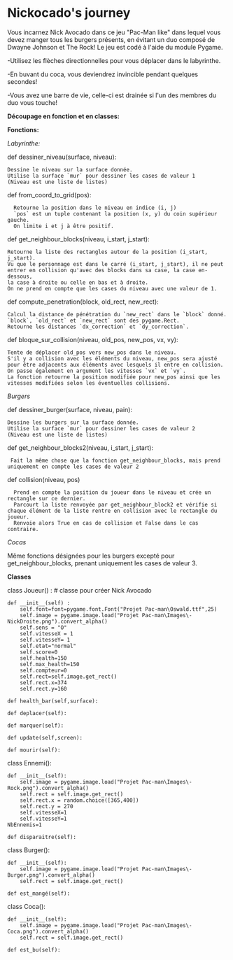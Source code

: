 # Nickocado's journey
Vous incarnez Nick Avocado dans ce jeu "Pac-Man like" dans lequel vous devez manger tous les burgers présents, en évitant un duo composé de Dwayne Johnson et The Rock! 
Le jeu est codé à l'aide du module Pygame.

-Utilisez les flèches directionnelles pour vous déplacer dans le labyrinthe. 

-En buvant du coca, vous deviendrez invincible pendant quelques secondes!

-Vous avez une barre de vie, celle-ci est drainée si l'un des membres du duo vous touche!

**Découpage en fonction et en classes:**

  __Fonctions:__
  
  *Labyrinthe:*
  
  def dessiner_niveau(surface, niveau):
  
    Dessine le niveau sur la surface donnée.
    Utilise la surface `mur` pour dessiner les cases de valeur 1
    (Niveau est une liste de listes)
    
  def from_coord_to_grid(pos):

      Retourne la position dans le niveau en indice (i, j)
      `pos` est un tuple contenant la position (x, y) du coin supérieur gauche.
      On limite i et j à être positif.
  
  def get_neighbour_blocks(niveau, i_start, j_start):
  
    Retourne la liste des rectangles autour de la position (i_start, j_start).
    Vu que le personnage est dans le carré (i_start, j_start), il ne peut entrer en collision qu'avec des blocks dans sa case, la case en-dessous,
    la case à droite ou celle en bas et à droite. 
    On ne prend en compte que les cases du niveau avec une valeur de 1.
 
 def compute_penetration(block, old_rect, new_rect):
 
    Calcul la distance de pénétration du `new_rect` dans le `block` donné.
    `block`, `old_rect` et `new_rect` sont des pygame.Rect.
    Retourne les distances `dx_correction` et `dy_correction`.
    
 def bloque_sur_collision(niveau, old_pos, new_pos, vx, vy):
    
    Tente de déplacer old_pos vers new_pos dans le niveau.
    S'il y a collision avec les éléments du niveau, new_pos sera ajusté pour être adjacents aux éléments avec lesquels il entre en collision.
    On passe également en argument les vitesses `vx` et `vy`.
    La fonction retourne la position modifiée pour new_pos ainsi que les vitesses modifiées selon les éventuelles collisions.
    
 *Burgers* 
 
 def dessiner_burger(surface, niveau, pain): 
    
    Dessine les burgers sur la surface donnée.
    Utilise la surface `mur` pour dessiner les cases de valeur 2
    (Niveau est une liste de listes)
    
 def get_neighbour_blocks2(niveau, i_start, j_start):
     
     Fait la même chose que la fonction get_neighbour_blocks, mais prend uniquement en compte les cases de valeur 2
     
 def collision(niveau, pos)
      
      Prend en compte la position du joueur dans le niveau et crée un rectangle sur ce dernier.
      Parcourt la liste renvoyée par get_neighbour_block2 et vérifie si chaque élément de la liste rentre en collision avec le rectangle du joueur.
      Renvoie alors True en cas de collision et False dans le cas contraire.
      
  *Cocas*
  
  Même fonctions désignées pour les burgers excepté pour get_neighbour_blocks, prenant uniquement les cases de valeur 3.

__Classes__

  class Joueur() : # classe pour créer Nick Avocado
  
    def __init__(self) :
        self.font=font=pygame.font.Font("Projet Pac-man\Oswald.ttf",25)
        self.image = pygame.image.load("Projet Pac-man\Images\-NickDroite.png").convert_alpha()
        self.sens = "O"
        self.vitesseX = 1
        self.vitesseY= 1
        self.etat="normal"
        self.score=0
        self.health=150
        self.max_health=150
        self.compteur=0
        self.rect=self.image.get_rect()
        self.rect.x=374
        self.rect.y=160

    def health_bar(self,surface):

    def deplacer(self):

    def marquer(self):

    def update(self,screen):

    def mourir(self):



class Ennemi():

    def __init__(self):
        self.image = pygame.image.load("Projet Pac-man\Images\-Rock.png").convert_alpha()
        self.rect = self.image.get_rect()
        self.rect.x = random.choice([365,400])
        self.rect.y = 270
        self.vitesseX=1
        self.vitesseY=1
    NbEnnemis=1

    def disparaitre(self):



class Burger():

    def __init__(self):
        self.image = pygame.image.load("Projet Pac-man\Images\-Burger.png").convert_alpha()
        self.rect = self.image.get_rect()
 
    def est_mangé(self):

class Coca():

    def __init__(self):
        self.image = pygame.image.load("Projet Pac-man\Images\-Coca.png").convert_alpha()
        self.rect = self.image.get_rect()

    def est_bu(self):
